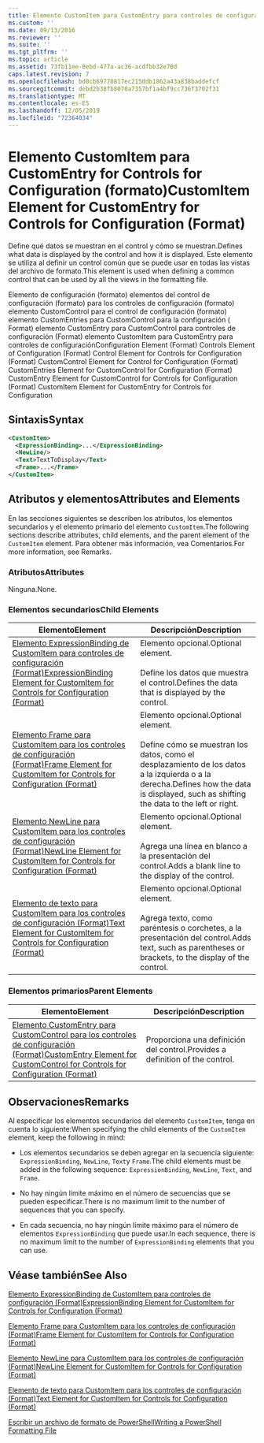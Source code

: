 ```yaml
---
title: Elemento CustomItem para CustomEntry para controles de configuración (Format) | Microsoft Docs
ms.custom: ''
ms.date: 09/13/2016
ms.reviewer: ''
ms.suite: ''
ms.tgt_pltfrm: ''
ms.topic: article
ms.assetid: 73fb11ee-0ebd-477a-ac36-acdfbb32e70d
caps.latest.revision: 7
ms.openlocfilehash: bd0cb69770817ec215ddb1862a43a838baddefcf
ms.sourcegitcommit: debd2b38fb8070a7357bf1a4bf9cc736f3702f31
ms.translationtype: MT
ms.contentlocale: es-ES
ms.lasthandoff: 12/05/2019
ms.locfileid: "72364034"
---
```

# <a name="customitem-element-for-customentry-for-controls-for-configuration-format"></a><span data-ttu-id="11b60-102">Elemento CustomItem para CustomEntry for Controls for Configuration (formato)</span><span class="sxs-lookup"><span data-stu-id="11b60-102">CustomItem Element for CustomEntry for Controls for Configuration (Format)</span></span>

<span data-ttu-id="11b60-103">Define qué datos se muestran en el control y cómo se muestran.</span><span class="sxs-lookup"><span data-stu-id="11b60-103">Defines what data is displayed by the control and how it is displayed.</span></span> <span data-ttu-id="11b60-104">Este elemento se utiliza al definir un control común que se puede usar en todas las vistas del archivo de formato.</span><span class="sxs-lookup"><span data-stu-id="11b60-104">This element is used when defining a common control that can be used by all the views in the formatting file.</span></span>

<span data-ttu-id="11b60-105">Elemento de configuración (formato) elementos del control de configuración (formato) para los controles de configuración (formato) elemento CustomControl para el control de configuración (formato) elemento CustomEntries para CustomControl para la configuración ( Format) elemento CustomEntry para CustomControl para controles de configuración (Format) elemento CustomItem para CustomEntry para controles de configuración</span><span class="sxs-lookup"><span data-stu-id="11b60-105">Configuration Element (Format) Controls Element of Configuration (Format) Control Element for Controls for Configuration (Format) CustomControl Element for Control for Configuration (Format) CustomEntries Element for CustomControl for Configuration (Format) CustomEntry Element for CustomControl for Controls for Configuration (Format) CustomItem Element for CustomEntry for Controls for Configuration</span></span>

## <a name="syntax"></a><span data-ttu-id="11b60-106">Sintaxis</span><span class="sxs-lookup"><span data-stu-id="11b60-106">Syntax</span></span>

```xml
<CustomItem>
  <ExpressionBinding>...</ExpressionBinding>
  <NewLine/>
  <Text>TextToDisplay</Text>
  <Frame>...</Frame>
</CustomItem>
```

## <a name="attributes-and-elements"></a><span data-ttu-id="11b60-107">Atributos y elementos</span><span class="sxs-lookup"><span data-stu-id="11b60-107">Attributes and Elements</span></span>

<span data-ttu-id="11b60-108">En las secciones siguientes se describen los atributos, los elementos secundarios y el elemento primario del elemento `CustomItem`.</span><span class="sxs-lookup"><span data-stu-id="11b60-108">The following sections describe attributes, child elements, and the parent element of the `CustomItem` element.</span></span> <span data-ttu-id="11b60-109">Para obtener más información, vea Comentarios.</span><span class="sxs-lookup"><span data-stu-id="11b60-109">For more information, see Remarks.</span></span>

### <a name="attributes"></a><span data-ttu-id="11b60-110">Atributos</span><span class="sxs-lookup"><span data-stu-id="11b60-110">Attributes</span></span>

<span data-ttu-id="11b60-111">Ninguna.</span><span class="sxs-lookup"><span data-stu-id="11b60-111">None.</span></span>

### <a name="child-elements"></a><span data-ttu-id="11b60-112">Elementos secundarios</span><span class="sxs-lookup"><span data-stu-id="11b60-112">Child Elements</span></span>

|<span data-ttu-id="11b60-113">Elemento</span><span class="sxs-lookup"><span data-stu-id="11b60-113">Element</span></span>|<span data-ttu-id="11b60-114">Descripción</span><span class="sxs-lookup"><span data-stu-id="11b60-114">Description</span></span>|
|-------------|-----------------|
|[<span data-ttu-id="11b60-115">Elemento ExpressionBinding de CustomItem para controles de configuración (Format)</span><span class="sxs-lookup"><span data-stu-id="11b60-115">ExpressionBinding Element for CustomItem for Controls for Configuration (Format)</span></span>](./expressionbinding-element-for-customitem-for-controls-for-configuration-format.md)|<span data-ttu-id="11b60-116">Elemento opcional.</span><span class="sxs-lookup"><span data-stu-id="11b60-116">Optional element.</span></span><br /><br /> <span data-ttu-id="11b60-117">Define los datos que muestra el control.</span><span class="sxs-lookup"><span data-stu-id="11b60-117">Defines the data that is displayed by the control.</span></span>|
|[<span data-ttu-id="11b60-118">Elemento Frame para CustomItem para los controles de configuración (Format)</span><span class="sxs-lookup"><span data-stu-id="11b60-118">Frame Element for CustomItem for Controls for Configuration (Format)</span></span>](./frame-element-for-customitem-for-controls-for-configuration-format.md)|<span data-ttu-id="11b60-119">Elemento opcional.</span><span class="sxs-lookup"><span data-stu-id="11b60-119">Optional element.</span></span><br /><br /> <span data-ttu-id="11b60-120">Define cómo se muestran los datos, como el desplazamiento de los datos a la izquierda o a la derecha.</span><span class="sxs-lookup"><span data-stu-id="11b60-120">Defines how the data is displayed, such as shifting the data to the left or right.</span></span>|
|[<span data-ttu-id="11b60-121">Elemento NewLine para CustomItem para los controles de configuración (Format)</span><span class="sxs-lookup"><span data-stu-id="11b60-121">NewLine Element for CustomItem for Controls for Configuration (Format)</span></span>](./newline-element-for-customitem-for-controls-for-configuration-format.md)|<span data-ttu-id="11b60-122">Elemento opcional.</span><span class="sxs-lookup"><span data-stu-id="11b60-122">Optional element.</span></span><br /><br /> <span data-ttu-id="11b60-123">Agrega una línea en blanco a la presentación del control.</span><span class="sxs-lookup"><span data-stu-id="11b60-123">Adds a blank line to the display of the control.</span></span>|
|[<span data-ttu-id="11b60-124">Elemento de texto para CustomItem para los controles de configuración (Format)</span><span class="sxs-lookup"><span data-stu-id="11b60-124">Text Element for CustomItem for Controls for Configuration (Format)</span></span>](./text-element-for-customitem-for-controls-for-configuration-format.md)|<span data-ttu-id="11b60-125">Elemento opcional.</span><span class="sxs-lookup"><span data-stu-id="11b60-125">Optional element.</span></span><br /><br /> <span data-ttu-id="11b60-126">Agrega texto, como paréntesis o corchetes, a la presentación del control.</span><span class="sxs-lookup"><span data-stu-id="11b60-126">Adds text, such as parentheses or brackets, to the display of the control.</span></span>|

### <a name="parent-elements"></a><span data-ttu-id="11b60-127">Elementos primarios</span><span class="sxs-lookup"><span data-stu-id="11b60-127">Parent Elements</span></span>

|<span data-ttu-id="11b60-128">Elemento</span><span class="sxs-lookup"><span data-stu-id="11b60-128">Element</span></span>|<span data-ttu-id="11b60-129">Descripción</span><span class="sxs-lookup"><span data-stu-id="11b60-129">Description</span></span>|
|-------------|-----------------|
|[<span data-ttu-id="11b60-130">Elemento CustomEntry para CustomControl para los controles de configuración (Format)</span><span class="sxs-lookup"><span data-stu-id="11b60-130">CustomEntry Element for CustomControl for Controls for Configuration (Format)</span></span>](./customentry-element-for-customcontrol-for-controls-for-configuration-format.md)|<span data-ttu-id="11b60-131">Proporciona una definición del control.</span><span class="sxs-lookup"><span data-stu-id="11b60-131">Provides a definition of the control.</span></span>|

## <a name="remarks"></a><span data-ttu-id="11b60-132">Observaciones</span><span class="sxs-lookup"><span data-stu-id="11b60-132">Remarks</span></span>

<span data-ttu-id="11b60-133">Al especificar los elementos secundarios del elemento `CustomItem`, tenga en cuenta lo siguiente:</span><span class="sxs-lookup"><span data-stu-id="11b60-133">When specifying the child elements of the `CustomItem` element, keep the following in mind:</span></span>

- <span data-ttu-id="11b60-134">Los elementos secundarios se deben agregar en la secuencia siguiente: `ExpressionBinding`, `NewLine`, `Text`y `Frame`.</span><span class="sxs-lookup"><span data-stu-id="11b60-134">The child elements must be added in the following sequence: `ExpressionBinding`, `NewLine`, `Text`, and `Frame`.</span></span>

- <span data-ttu-id="11b60-135">No hay ningún límite máximo en el número de secuencias que se pueden especificar.</span><span class="sxs-lookup"><span data-stu-id="11b60-135">There is no maximum limit to the number of sequences that you can specify.</span></span>

- <span data-ttu-id="11b60-136">En cada secuencia, no hay ningún límite máximo para el número de elementos `ExpressionBinding` que puede usar.</span><span class="sxs-lookup"><span data-stu-id="11b60-136">In each sequence, there is no maximum limit to the number of `ExpressionBinding` elements that you can use.</span></span>

## <a name="see-also"></a><span data-ttu-id="11b60-137">Véase también</span><span class="sxs-lookup"><span data-stu-id="11b60-137">See Also</span></span>

[<span data-ttu-id="11b60-138">Elemento ExpressionBinding de CustomItem para controles de configuración (Format)</span><span class="sxs-lookup"><span data-stu-id="11b60-138">ExpressionBinding Element for CustomItem for Controls for Configuration (Format)</span></span>](./expressionbinding-element-for-customitem-for-controls-for-configuration-format.md)

[<span data-ttu-id="11b60-139">Elemento Frame para CustomItem para los controles de configuración (Format)</span><span class="sxs-lookup"><span data-stu-id="11b60-139">Frame Element for CustomItem for Controls for Configuration (Format)</span></span>](./frame-element-for-customitem-for-controls-for-configuration-format.md)

[<span data-ttu-id="11b60-140">Elemento NewLine para CustomItem para los controles de configuración (Format)</span><span class="sxs-lookup"><span data-stu-id="11b60-140">NewLine Element for CustomItem for Controls for Configuration (Format)</span></span>](./newline-element-for-customitem-for-controls-for-configuration-format.md)

[<span data-ttu-id="11b60-141">Elemento de texto para CustomItem para los controles de configuración (Format)</span><span class="sxs-lookup"><span data-stu-id="11b60-141">Text Element for CustomItem for Controls for Configuration (Format)</span></span>](./text-element-for-customitem-for-controls-for-configuration-format.md)

[<span data-ttu-id="11b60-142">Escribir un archivo de formato de PowerShell</span><span class="sxs-lookup"><span data-stu-id="11b60-142">Writing a PowerShell Formatting File</span></span>](./writing-a-powershell-formatting-file.md)
